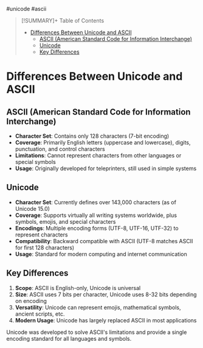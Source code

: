 #unicode #ascii

> [!SUMMARY]+ Table of Contents
>- [Differences Between Unicode and ASCII](2025-04-27-Differences%20between%20Unicode%20and%20ASCII.md#Differences%20Between%20Unicode%20and%20ASCII)
>    - [ASCII (American Standard Code for Information Interchange)](2025-04-27-Differences%20between%20Unicode%20and%20ASCII.md#ASCII%20(American%20Standard%20Code%20for%20Information%20Interchange))
>    - [Unicode](2025-04-27-Differences%20between%20Unicode%20and%20ASCII.md#Unicode)
>    - [Key Differences](2025-04-27-Differences%20between%20Unicode%20and%20ASCII.md#Key%20Differences)

# Differences Between Unicode and ASCII

## ASCII (American Standard Code for Information Interchange)
- **Character Set**: Contains only 128 characters (7-bit encoding)
- **Coverage**: Primarily English letters (uppercase and lowercase), digits, punctuation, and control characters
- **Limitations**: Cannot represent characters from other languages or special symbols
- **Usage**: Originally developed for teleprinters, still used in simple systems

## Unicode
- **Character Set**: Currently defines over 143,000 characters (as of Unicode 15.0)
- **Coverage**: Supports virtually all writing systems worldwide, plus symbols, emojis, and special characters
- **Encodings**: Multiple encoding forms (UTF-8, UTF-16, UTF-32) to represent characters
- **Compatibility**: Backward compatible with ASCII (UTF-8 matches ASCII for first 128 characters)
- **Usage**: Standard for modern computing and internet communication

## Key Differences
1. **Scope**: ASCII is English-only, Unicode is universal
2. **Size**: ASCII uses 7 bits per character, Unicode uses 8-32 bits depending on encoding
3. **Versatility**: Unicode can represent emojis, mathematical symbols, ancient scripts, etc.
4. **Modern Usage**: Unicode has largely replaced ASCII in most applications

Unicode was developed to solve ASCII's limitations and provide a single encoding standard for all languages and symbols.